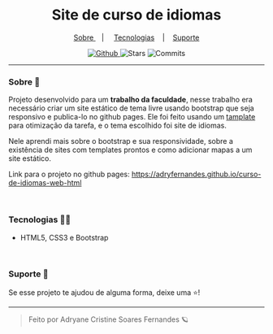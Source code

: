 <h1 align="center"> Site de curso de idiomas </h1>

<p align="center">
  <a href="#sobre-"> Sobre </a> &nbsp;&nbsp;&nbsp;| &nbsp;&nbsp;&nbsp;
  <a href="#tecnologias-">Tecnologias</a> &nbsp;&nbsp;&nbsp;|&nbsp;&nbsp;&nbsp;
  <a href="#suporte-"> Suporte </a>
</p>

<p align="center">
  <a href="https://github.com/adryanefernandes" target="_blank">
    <img src="https://img.shields.io/static/v1?label=author&message=adryanefernandes&color=709831&labelColor=3b6300" alt="Github"> 
  </a>
  <img src="https://img.shields.io/github/stars/adryfernandes/projeto-bootstrap-faculdade?color=709831&labelColor=3b6300" alt="Stars">
  <img src="https://img.shields.io/github/last-commit/adryfernandes/projeto-bootstrap-faculdade?color=709831&labelColor=3b6300" alt="Commits">
</p>

<hr/>

### Sobre 📌
Projeto desenvolvido para um **trabalho da faculdade**, nesse trabalho era necessário criar um site estático de tema livre usando bootstrap que seja responsivo e publica-lo no github pages.
Ele foi feito usando um [tamplate](https://startbootstrap.com/template/business-frontpage) para otimização da tarefa, e o tema escolhido foi site de idiomas. 

Nele aprendi mais sobre o bootstrap e sua responsividade, sobre a existência de sites com templates prontos e como adicionar mapas a um site estático.

Link para o projeto no github pages: https://adryfernandes.github.io/curso-de-idiomas-web-html

<br/>

### Tecnologias 👩‍💻
- HTML5, CSS3 e Bootstrap

<br/>

### Suporte 🤝
Se esse projeto te ajudou de alguma forma, deixe uma ⭐️!

---
<blockquote>
    Feito por Adryane Cristine Soares Fernandes 🪐
</blockquote>
